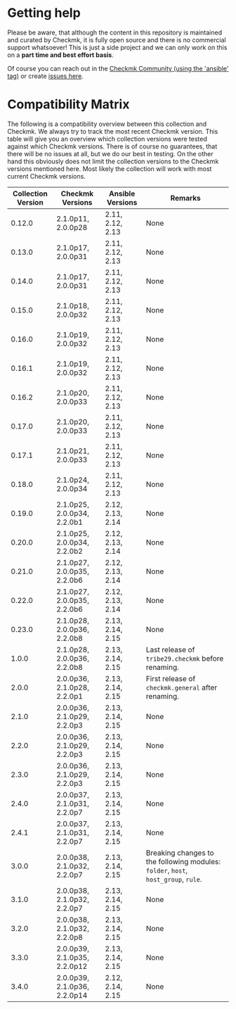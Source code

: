 # Getting help

Please be aware, that although the content in this repository is maintained and
curated by Checkmk, it is fully open source and there is no commercial support whatsoever!
This is just a side project and we can only work on this on a **part time and best effort basis**.

Of course you can reach out in the [Checkmk Community (using the 'ansible' tag)](https://forum.checkmk.com/tag/ansible)
or create [issues here](https://github.com/Checkmk/ansible-collection-checkmk.general/issues?q=is%3Aissue+is%3Aopen+sort%3Aupdated-desc).

# Compatibility Matrix
The following is a compatibility overview between this collection and Checkmk. We always try to track the most recent Checkmk version. This table will give you an overview which collection versions were tested against which Checkmk versions.
There is of course no guarantees, that there will be no issues at all, but we do our best in testing. On the other hand this obviously does not limit the collection versions to the Checkmk versions mentioned here. Most likely the collection will work with most current Checkmk versions.

Collection Version | Checkmk Versions | Ansible Versions | Remarks
--- | --- | --- | ---
0.12.0 | 2.1.0p11, 2.0.0p28 | 2.11, 2.12, 2.13 | None
0.13.0 | 2.1.0p17, 2.0.0p31 | 2.11, 2.12, 2.13 | None
0.14.0 | 2.1.0p17, 2.0.0p31 | 2.11, 2.12, 2.13 | None
0.15.0 | 2.1.0p18, 2.0.0p32 | 2.11, 2.12, 2.13 | None
0.16.0 | 2.1.0p19, 2.0.0p32 | 2.11, 2.12, 2.13 | None
0.16.1 | 2.1.0p19, 2.0.0p32 | 2.11, 2.12, 2.13 | None
0.16.2 | 2.1.0p20, 2.0.0p33 | 2.11, 2.12, 2.13 | None
0.17.0 | 2.1.0p20, 2.0.0p33 | 2.11, 2.12, 2.13 | None
0.17.1 | 2.1.0p21, 2.0.0p33 | 2.11, 2.12, 2.13 | None
0.18.0 | 2.1.0p24, 2.0.0p34 | 2.11, 2.12, 2.13 | None
0.19.0 | 2.1.0p25, 2.0.0p34, 2.2.0b1 | 2.12, 2.13, 2.14 | None
0.20.0 | 2.1.0p25, 2.0.0p34, 2.2.0b2 | 2.12, 2.13, 2.14 | None
0.21.0 | 2.1.0p27, 2.0.0p35, 2.2.0b6 | 2.12, 2.13, 2.14 | None
0.22.0 | 2.1.0p27, 2.0.0p35, 2.2.0b6 | 2.12, 2.13, 2.14 | None
0.23.0 | 2.1.0p28, 2.0.0p36, 2.2.0b8 | 2.13, 2.14, 2.15 | None
1.0.0 | 2.1.0p28, 2.0.0p36, 2.2.0b8 | 2.13, 2.14, 2.15 | Last release of `tribe29.checkmk` before renaming.
2.0.0 | 2.0.0p36, 2.1.0p28, 2.2.0p1 | 2.13, 2.14, 2.15 | First release of `checkmk.general` after renaming.
2.1.0 | 2.0.0p36, 2.1.0p29, 2.2.0p3 | 2.13, 2.14, 2.15 | None
2.2.0 | 2.0.0p36, 2.1.0p29, 2.2.0p3 | 2.13, 2.14, 2.15 | None
2.3.0 | 2.0.0p36, 2.1.0p29, 2.2.0p3 | 2.13, 2.14, 2.15 | None
2.4.0 | 2.0.0p37, 2.1.0p31, 2.2.0p7 | 2.13, 2.14, 2.15 | None
2.4.1 | 2.0.0p37, 2.1.0p31, 2.2.0p7 | 2.13, 2.14, 2.15 | None
3.0.0 | 2.0.0p38, 2.1.0p32, 2.2.0p7 | 2.13, 2.14, 2.15 | Breaking changes to the following modules: `folder`, `host`, `host_group`, `rule`.
3.1.0 | 2.0.0p38, 2.1.0p32, 2.2.0p7 | 2.13, 2.14, 2.15 | None
3.2.0 | 2.0.0p38, 2.1.0p32, 2.2.0p8 | 2.13, 2.14, 2.15 | None
3.3.0 | 2.0.0p39, 2.1.0p35, 2.2.0p12 | 2.13, 2.14, 2.15 | None
3.4.0 | 2.0.0p39, 2.1.0p36, 2.2.0p14 | 2.12, 2.14, 2.15 | None

